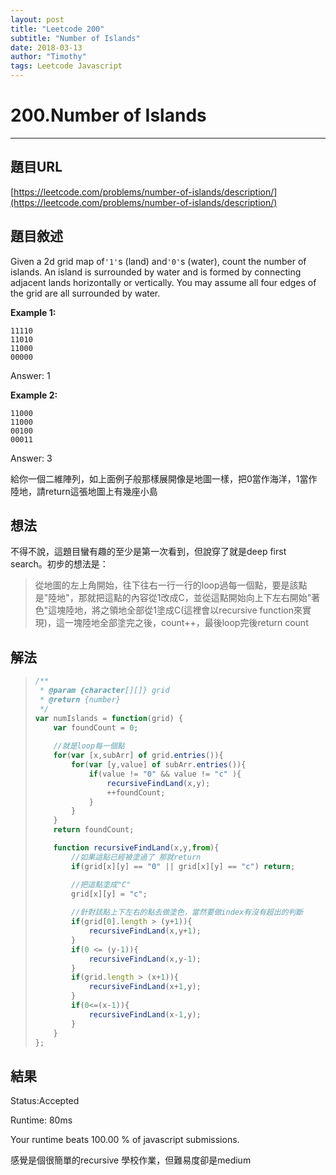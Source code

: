 ```yaml
---
layout: post
title: "Leetcode 200"
subtitle: "Number of Islands"
date: 2018-03-13
author: "Timothy"
tags: Leetcode Javascript
---
```

# 200.Number of Islands

---

## 題目URL

[https://leetcode.com/problems/number-of-islands/description/](https://leetcode.com/problems/number-of-islands/description/)

## 題目敘述

Given a 2d grid map of`'1'`s \(land\) and`'0'`s \(water\), count the number of islands. An island is surrounded by water and is formed by connecting adjacent lands horizontally or vertically. You may assume all four edges of the grid are all surrounded by water.

**Example 1:**

```
11110
11010
11000
00000
```

Answer: 1

**Example 2:**

```
11000
11000
00100
00011
```

Answer: 3



給你一個二維陣列，如上面例子般那樣展開像是地圖一樣，把0當作海洋，1當作陸地，請return這張地圖上有幾座小島



## 想法

不得不說，這題目蠻有趣的至少是第一次看到，但說穿了就是deep first search。初步的想法是：

> 從地圖的左上角開始，往下往右一行一行的loop過每一個點，要是該點是"陸地"，那就把這點的內容從1改成C，並從這點開始向上下左右開始"著色"這塊陸地，將之領地全部從1塗成C\(這裡會以recursive function來實現\)，這一塊陸地全部塗完之後，count++，最後loop完後return count



## 解法

> ```js
> /**
>  * @param {character[][]} grid
>  * @return {number}
>  */
> var numIslands = function(grid) {
>     var foundCount = 0;
>     
>     //就是loop每一個點
>     for(var [x,subArr] of grid.entries()){
>         for(var [y,value] of subArr.entries()){
>             if(value != "0" && value != "c" ){
>                 recursiveFindLand(x,y);
>                 ++foundCount;
>             }
>         }
>     }
>     return foundCount;
>
>     function recursiveFindLand(x,y,from){
>         //如果這點已經被塗過了 那就return
>         if(grid[x][y] == "0" || grid[x][y] == "c") return;
>
>         //把這點塗成"C"
>         grid[x][y] = "c";
>         
>         //針對該點上下左右的點去做塗色，當然要做index有沒有超出的判斷
>         if(grid[0].length > (y+1)){
>             recursiveFindLand(x,y+1);
>         }
>         if(0 <= (y-1)){
>             recursiveFindLand(x,y-1);
>         }
>         if(grid.length > (x+1)){
>             recursiveFindLand(x+1,y);
>         }
>         if(0<=(x-1)){
>             recursiveFindLand(x-1,y);
>         }
>     }
> };
> ```

## 結果

Status:Accepted

Runtime: 80ms

Your runtime beats 100.00 % of javascript submissions.



感覺是個很簡單的recursive 學校作業，但難易度卻是medium

